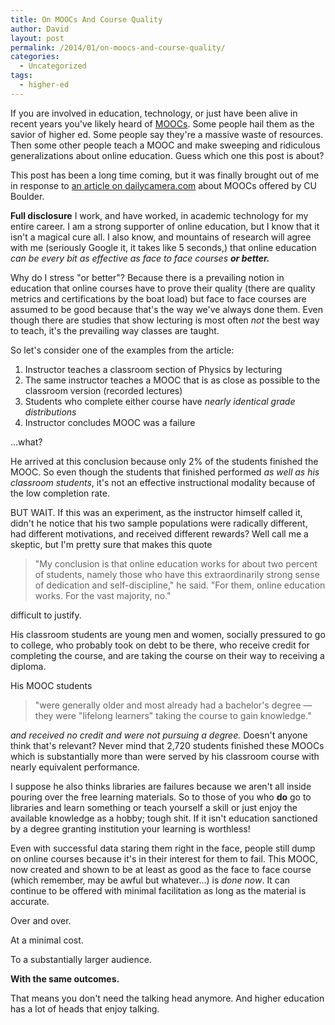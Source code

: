 ```yaml
---
title: On MOOCs And Course Quality
author: David
layout: post
permalink: /2014/01/on-moocs-and-course-quality/
categories:
  - Uncategorized
tags:
  - higher-ed
---
```

If you are involved in education, technology, or just have been alive in recent years you've likely heard of [MOOCs](http://en.wikipedia.org/wiki/Massive_open_online_course). Some people hail them as the savior of higher ed. Some people say they're a massive waste of resources. Then some other people teach a MOOC and make sweeping and ridiculous generalizations about online education. Guess which one this post is about?

<!--more-->

This post has been a long time coming, but it was finally brought out of me in response to [an article on dailycamera.com](http://www.dailycamera.com/cu-news/ci_24940918/cu-boulder-learning-its-own-lessons-from-online) about MOOCs offered by CU Boulder. 

**Full disclosure** I work, and have worked, in academic technology for my entire career. I am a strong supporter of online education, but I know that it isn't a magical cure all. I also know, and mountains of research will agree with me (seriously Google it, it takes like 5 seconds,) that online education _can be every bit as effective as face to face courses **or better.**_

Why do I stress "or better"? Because there is a prevailing notion in education that online courses have to prove their quality (there are quality metrics and certifications by the boat load) but face to face courses are assumed to be good because that's the way we've always done them. Even though there are studies that show lecturing is most often _not_ the best way to teach, it's the prevailing way classes are taught. 

So let's consider one of the examples from the article:

1. Instructor teaches a classroom section of Physics by lecturing
1. The same instructor teaches a MOOC that is as close as possible to the classroom version (recorded lectures)
1. Students who complete either course have _nearly identical grade distributions_
1. Instructor concludes MOOC was a failure

...what?

He arrived at this conclusion because only 2% of the students finished the MOOC. So even though the students that finished performed _as well as his classroom students_, it's not an effective instructional modality because of the low completion rate.

BUT WAIT. If this was an experiment, as the instructor himself called it, didn't he notice that his two sample populations were radically different, had different motivations, and received different rewards? Well call me a skeptic, but I'm pretty sure that makes this quote

> "My conclusion is that online education works for about two percent of students, namely those who have this extraordinarily strong sense of dedication and self-discipline," he said. "For them, online education works. For the vast majority, no."

difficult to justify. 

His classroom students are young men and women, socially pressured to go to college, who probably took on debt to be there, who receive credit for completing the course, and are taking the course on their way to receiving a diploma.

His MOOC students

> "were generally older and most already had a bachelor's degree — they were "lifelong learners" taking the course to gain knowledge."

_and received no credit and were not pursuing a degree._ Doesn't anyone think that's relevant? Never mind that 2,720 students finished these MOOCs which is substantially more than were served by his classroom course with nearly equivalent performance.

I suppose he also thinks libraries are failures because we aren't all inside pouring over the free learning materials. So to those of you who **do** go to libraries and learn something or teach yourself a skill or just enjoy the available knowledge as a hobby; tough shit. If it isn't education sanctioned by a degree granting institution your learning is worthless!

Even with successful data staring them right in the face, people still dump on online courses because it's in their interest for them to fail. This MOOC, now created and shown to be at least as good as the face to face course (which remember, may be awful but whatever...) is _done now_. It can continue to be offered with minimal facilitation as long as the material is accurate. 

Over and over.

At a minimal cost.

To a substantially larger audience.

**With the same outcomes.**

That means you don't need the talking head anymore. And higher education has a lot of heads that enjoy talking.
